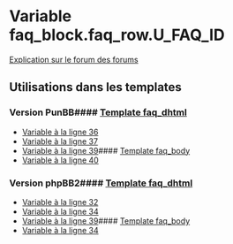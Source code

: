 # Variable faq_block.faq_row.U_FAQ_ID
[Explication sur le forum des forums](http://forum.forumactif.com/t294113-listing-des-variables#faq_block.faq_row.U_FAQ_ID)
## Utilisations dans les templates
### Version PunBB#### [Template faq_dhtml](punbb/faq_dhtml.md)
* [Variable à la ligne 36](../punbb/faq_dhtml.tpl#L36)
* [Variable à la ligne 37](../punbb/faq_dhtml.tpl#L37)
* [Variable à la ligne 39](../punbb/faq_dhtml.tpl#L39)#### [Template faq_body](punbb/faq_body.md)
* [Variable à la ligne 40](../punbb/faq_body.tpl#L40)
### Version phpBB2#### [Template faq_dhtml](subsilver/faq_dhtml.md)
* [Variable à la ligne 32](../subsilver/faq_dhtml.tpl#L32)
* [Variable à la ligne 34](../subsilver/faq_dhtml.tpl#L34)
* [Variable à la ligne 39](../subsilver/faq_dhtml.tpl#L39)#### [Template faq_body](subsilver/faq_body.md)
* [Variable à la ligne 34](../subsilver/faq_body.tpl#L34)